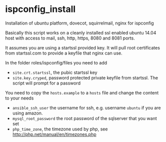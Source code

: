ispconfig_install
=================

Installation of ubuntu platform, dovecot, squirrelmail, nginx for ispconfig


Basically this script works on a cleanly installed  ssl enabled ubuntu 14.04 host with access to mail, ssh, http, https, 8080 and 8081 ports.

It assumes you are using a startssl provided key. It will pull root certificates from startssl.com to provide a keyfile that nginx can use.

In the folder roles/ispconfig/files you need to add
* `site.crt.startssl`, the pubic startssl key
* `site.key.cryped`, password protected private keyfile from startssl. The script will prompt for a password

You need to copy the `hosts.example` to a `hosts` file and change the content to your needs
* `ansible_ssh_user` the username for ssh, e.g. username `ubuntu` if you are using amazon.
* `mysql_root_password` the root password of the sqlserver that you want set
* `php_time_zone`, the timezone used by php, see http://php.net/manual/en/timezones.php


